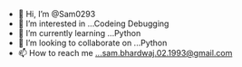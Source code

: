 - 👋 Hi, I’m @Sam0293
- 👀 I’m interested in ...Codeing Debugging
- 🌱 I’m currently learning ...Python
- 💞️ I’m looking to collaborate on ...Python
- 📫 How to reach me ...sam.bhardwaj.02.1993@gmail.com 

<!---
Sam0293/Sam0293 is a ✨ special ✨ repository because its `README.md` (this file) appears on your GitHub profile.
You can click the Preview link to take a look at your changes.
--->
